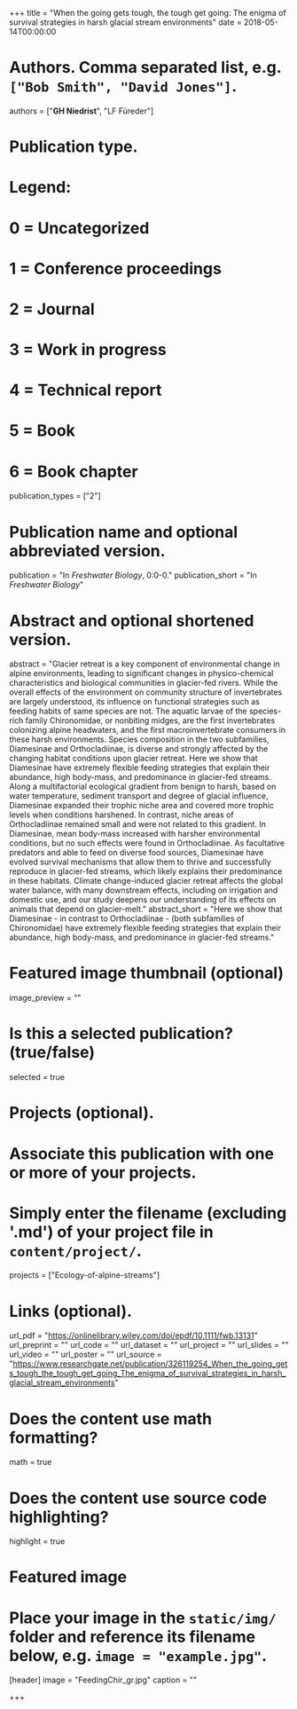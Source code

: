 +++
title = "When the going gets tough, the tough get going: The enigma of survival strategies in harsh glacial stream environments"
date = 2018-05-14T00:00:00

# Authors. Comma separated list, e.g. `["Bob Smith", "David Jones"]`.
authors = ["**GH Niedrist**", "LF Füreder"]

# Publication type.
# Legend:
# 0 = Uncategorized
# 1 = Conference proceedings
# 2 = Journal
# 3 = Work in progress
# 4 = Technical report
# 5 = Book
# 6 = Book chapter
publication_types = ["2"]

# Publication name and optional abbreviated version.
publication = "In *Freshwater Biology*, 0:0-0."
publication_short = "In *Freshwater Biology*"

# Abstract and optional shortened version.
abstract = "Glacier retreat is a key component of environmental change in alpine environments, leading to significant changes in physico-chemical characteristics and biological communities in glacier-fed rivers. While the overall effects of the environment on community structure of invertebrates are largely understood, its influence on functional strategies such as feeding habits of same species are not. The aquatic larvae of the species-rich family Chironomidae, or nonbiting midges, are the first invertebrates colonizing alpine headwaters, and the first macroinvertebrate consumers in these harsh environments. Species composition in the two subfamilies, Diamesinae and Orthocladiinae, is diverse and strongly affected by the changing habitat conditions upon glacier retreat. Here we show that Diamesinae have extremely flexible feeding strategies that explain their abundance, high body-mass, and predominance in glacier-fed streams. Along a multifactorial ecological gradient from benign to harsh, based on water temperature, sediment transport and degree of glacial influence, Diamesinae expanded their trophic niche area and covered more trophic levels when conditions harshened. In contrast, niche areas of Orthocladiinae remained small and were not related to this gradient. In Diamesinae, mean body-mass increased with harsher environmental conditions, but no such effects were found in Orthocladiinae. As facultative predators and able to feed on diverse food sources, Diamesinae have evolved survival mechanisms that allow them to thrive and successfully reproduce in glacier-fed streams, which likely explains their predominance in these habitats. Climate change-induced glacier retreat affects the global water balance, with many downstream effects, including on irrigation and domestic use, and our study deepens our understanding of its effects on animals that depend on glacier-melt."
abstract_short = "Here we show that Diamesinae - in contrast to Orthocladiinae - (both subfamilies of Chironomidae) have extremely flexible feeding strategies that explain their abundance, high body-mass, and predominance in glacier-fed streams."

# Featured image thumbnail (optional)
image_preview = ""

# Is this a selected publication? (true/false)
selected = true

# Projects (optional).
#   Associate this publication with one or more of your projects.
#   Simply enter the filename (excluding '.md') of your project file in `content/project/`.
projects = ["Ecology-of-alpine-streams"]

# Links (optional).
url_pdf = "https://onlinelibrary.wiley.com/doi/epdf/10.1111/fwb.13131"
url_preprint = ""
url_code = ""
url_dataset = ""
url_project = ""
url_slides = ""
url_video = ""
url_poster = ""
url_source = "https://www.researchgate.net/publication/326119254_When_the_going_gets_tough_the_tough_get_going_The_enigma_of_survival_strategies_in_harsh_glacial_stream_environments"

# Does the content use math formatting?
math = true

# Does the content use source code highlighting?
highlight = true

# Featured image
# Place your image in the `static/img/` folder and reference its filename below, e.g. `image = "example.jpg"`.
[header]
image = "FeedingChir_gr.jpg"
caption = ""

+++
